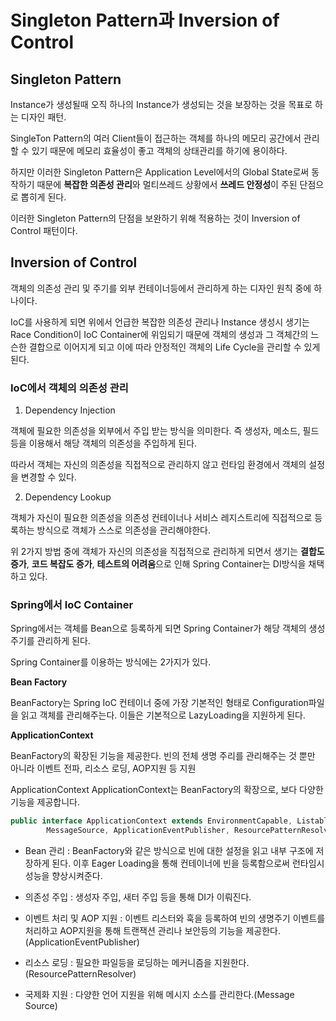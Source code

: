 # Singleton Pattern과 Inversion of Control

## Singleton Pattern

Instance가 생성될때 오직 하나의 Instance가 생성되는 것을 보장하는 것을 목표로 하는 디자인 패턴. 

SingleTon Pattern의 여러 Client들이 접근하는 객체를 하나의 메모리 공간에서 관리할 수 있기 때문에 메모리 효율성이 좋고 객체의 상태관리를 하기에 용이하다.

하지만 이러한 Singleton Pattern은 Application Level에서의 Global State로써 동작하기 때문에 **복잡한 의존성 관리**와 멀티쓰레드 상황에서 **쓰레드 안정성**이 주된 단점으로 뽑히게 된다.

이러한 Singleton Pattern의 단점을 보완하기 위해 적용하는 것이 Inversion of Control 패턴이다.

## Inversion of Control

객체의 의존성 관리 및 주기를 외부 컨테이너등에서 관리하게 하는 디자인 원칙 중에 하나이다.

IoC를 사용하게 되면 위에서 언급한 복잡한 의존성 관리나 Instance 생성시 생기는 Race Condition이 IoC Container에 위임되기 때문에
객체의 생성과 그 객체간의 느슨한 결합으로 이어지게 되고 이에 따라 안정적인 객체의 Life Cycle을 관리할 수 있게 된다.

### IoC에서 객체의 의존성 관리

1. Dependency Injection

객체에 필요한 의존성을 외부에서 주입 받는 방식을 의미한다. 즉 생성자, 메소드, 필드 등을 이용해서 해당 객체의 의존성을 주입하게 된다.

따라서 객체는 자신의 의존성을 직접적으로 관리하지 않고 런타임 환경에서 객체의 설정을 변경할 수 있다.


2. Dependency Lookup

객체가 자신이 필요한 의존성을 의존성 컨테이너나 서비스 레지스트리에 직접적으로 등록하는 방식으로 객체가 스스로 의존성을 관리해야한다.

위 2가지 방법 중에 객체가 자신의 의존성을 직접적으로 관리하게 되면서 생기는 **결합도 증가**, **코드 복잡도 증가**, **테스트의 어려움**으로 인해 Spring Container는 DI방식을 채택하고 있다.

### Spring에서 IoC Container

Spring에서는 객체를 Bean으로 등록하게 되면 Spring Container가 해당 객체의 생성주기를 관리하게 된다.

Spring Container를 이용하는 방식에는 2가지가 있다.

**Bean Factory**

BeanFactory는 Spring IoC 컨테이너 중에 가장 기본적인 형태로 Configuration파일을 읽고 객체를 관리해주는다. 이들은 기본적으로 LazyLoading을 지원하게 된다.


**ApplicationContext**

BeanFactory의 확장된 기능을 제공한다. 빈의 전체 생명 주리를 관리해주는 것 뿐만 아니라 이벤트 전파, 리소스 로딩, AOP지원 등 지원

ApplicationContext
ApplicationContext는 BeanFactory의 확장으로, 보다 다양한 기능을 제공합니다. 

```java
public interface ApplicationContext extends EnvironmentCapable, ListableBeanFactory, HierarchicalBeanFactory,
		MessageSource, ApplicationEventPublisher, ResourcePatternResolver
```

- Bean 관리 : BeanFactory와 같은 방식으로 빈에 대한 설정을 읽고 내부 구조에 저장하게 된다. 이후 Eager Loading을 통해 컨테이너에 빈을 등록함으로써 런타임시 성능을 향상시켜준다.

- 의존성 주입 : 생성자 주입, 새터 주입 등을 통해 DI가 이뤄진다.

- 이벤트 처리 및 AOP 지원 : 이벤트 리스터와 훅을 등록하여 빈의 생명주기 이벤트를 처리하고 AOP지원을 통해 트랜잭션 관리나 보안등의 기능을 제공한다.(ApplicationEventPublisher)

- 리소스 로딩 : 필요한 파일등을 로딩하는 메커니즘을 지원한다.(ResourcePatternResolver)

- 국제화 지원 : 다양한 언어 지원을 위해 메시지 소스를 관리한다.(Message Source)
